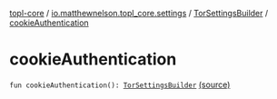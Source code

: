 [topl-core](../../index.md) / [io.matthewnelson.topl_core.settings](../index.md) / [TorSettingsBuilder](index.md) / [cookieAuthentication](./cookie-authentication.md)

# cookieAuthentication

`fun cookieAuthentication(): `[`TorSettingsBuilder`](index.md) [(source)](https://github.com/05nelsonm/TorOnionProxyLibrary-Android/blob/master/topl-core/src/main/java/io/matthewnelson/topl_core/settings/TorSettingsBuilder.kt#L281)
